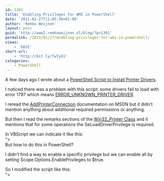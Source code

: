 ```yaml
---
id: 1301
title: 'Enabling Privileges for WMI in PowerShell'
date: '2011-01-27T11:05:30+01:00'
author: 'Remko Weijnen'
layout: post
guid: 'http://www2.remkoweijnen.nl/blog/?p=1301'
permalink: /2011/01/27/enabling-privileges-for-wmi-in-powershell/
views:
    - '6032'
short-url:
    - 'http://bit.ly/fwTyG1'
categories:
    - PowerShell
---
```


A few days ago I wrote about a [PowerShell Script to Install Printer Drivers](/blog/2011/01/25/script-to-install-all-print-drivers-on-citrix-or-terminal-server/).

I noticed there was a problem with this script: some drivers fail to load with error 1797 which means [ERROR\_UNKNOWN\_PRINTER\_DRIVER](http://msdn.microsoft.com/en-us/library/ms681386(v=vs.85).aspx).

I reread the [AddPrinterConnection](http://msdn.microsoft.com/en-us/library/aa384769(v=vs.85).aspx) documentation on MSDN but it didn’t mention anything about additional required permissions or anything.

But then I read the remarks sections of the [Win32\_Printer Class](http://msdn.microsoft.com/en-us/library/aa394363(v=VS.85).aspx) and it mentions that for some operations the SeLoadDriverPrivilege is required.

In VBScript we can indicate it like this:  
“&gt;  
But how to do this in PowerShell?

I didn’t find a way to enable a specific privilege but we can enable all by setting Scope.Options.EnablePrivileges to $true.

So I modified the script like this:  
“&gt;